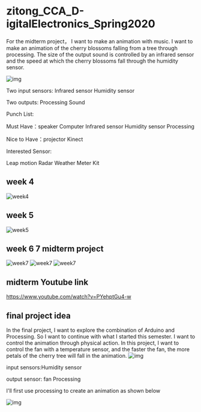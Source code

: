 # zitong_CCA_D-igitalElectronics_Spring2020
For the midterm project， I want to make an animation with music.
I want to make an animation of the cherry blossoms falling from a tree through processing. The size of the output sound is controlled by an infrared sensor and the speed at which the cherry blossoms fall through the humidity sensor.

![img](https://github.com/zitong113/zitong_CCA_D-igitalElectronics_Spring2020/blob/master/digitialweek3/IMG_6433.jpg)

Two input sensors: 
Infrared sensor
Humidity sensor

Two outputs:
Processing
Sound

Punch List:

Must Have：speaker
            Computer
            Infrared sensor
Humidity sensor
Processing

Nice to Have：projector
              Kinect

Interested Sensor:

Leap motion
Radar
Weather Meter Kit
## week 4
![week4](https://github.com/zitong113/zitong_CCA_D-igitalElectronics_Spring2020/blob/master/week4.png)
## week 5
![week5](https://github.com/zitong113/zitong_CCA_D-igitalElectronics_Spring2020/blob/master/week5.png)

## week 6 7 midterm project
![week7](https://github.com/zitong113/zitong_CCA_D-igitalElectronics_Spring2020/blob/master/IMG_8629.jpg)
![week7](https://github.com/zitong113/zitong_CCA_D-igitalElectronics_Spring2020/blob/master/IMG_8630.jpg)
![week7](https://github.com/zitong113/zitong_CCA_D-igitalElectronics_Spring2020/blob/master/digital%20class.gif)

## midterm Youtube link
https://www.youtube.com/watch?v=PYehptGu4-w

## final project idea
In the final project, I want to explore the combination of Arduino and Processing. So I want to continue with what I started this semester. I want to control the animation through physical action. In this project, I want to control the fan with a temperature sensor, and the faster the fan, the more petals of the cherry tree will fall in the animation.
![img](https://github.com/zitong113/zitong_CCA_D-igitalElectronics_Spring2020/blob/master/digitalclass%20final%20idea.jpg)

input sensors:Humidity sensor

output sensor: fan  Processing

I'll first use processing to create an animation as shown below
                
![img](https://github.com/zitong113/zitong_CCA_D-igitalElectronics_Spring2020/blob/master/tree.png)
